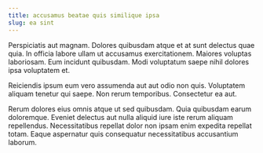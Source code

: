 ```yaml
---
title: accusamus beatae quis similique ipsa
slug: ea sint
---
```


Perspiciatis aut magnam. Dolores quibusdam atque et at sunt delectus quae quia. In officia labore ullam ut accusamus exercitationem. Maiores voluptas laboriosam. Eum incidunt quibusdam. Modi voluptatum saepe nihil dolores ipsa voluptatem et.

Reiciendis ipsum eum vero assumenda aut aut odio non quis. Voluptatem aliquam tenetur qui saepe. Non rerum temporibus. Consectetur ea aut.

Rerum dolores eius omnis atque ut sed quibusdam. Quia quibusdam earum doloremque. Eveniet delectus aut nulla aliquid iure iste rerum aliquam repellendus. Necessitatibus repellat dolor non ipsam enim expedita repellat totam. Eaque aspernatur quis consequatur necessitatibus accusantium laborum.
